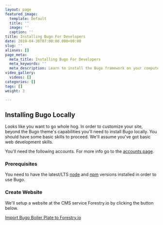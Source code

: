 ```yaml
---
layout: page
featured_image:
  template: Default
  title: ''
  image: ''
  caption: ''
title: Installing Bugo For Developers
date: 2019-04-30T07:00:00.000+00:00
slug: ''
aliases: []
page_meta:
  meta_title: Installing Bugo For Developers
  meta_keywords: ''
  meta_description: Learn to install the Bugo framework on your computer.
video_gallery:
  videos: []
categories: []
tags: []
weight: 3

---
```

## Installing Bugo Locally

Looks like you want to go whole hog. In order to customize your site, beyond the Bugo theme's capabilities you'll need to install Bugo locally. You should have some basic skills to proceed. We'll assume you've got basic web development skills.

You'll need the following accounts. For more info go to the [accounts page](/docs/accounts/ "Read more about necessary accounts.").

### Prerequisites

You need to have the latest/LTS [node](https://nodejs.org/en/download/) and [npm](https://www.npmjs.com/get-npm) versions installed in order to use Bugo.

### Create Website

We'll setup a website at the CMS service Forestry.io by clicking the button below.

[<span class="btn btn-primary">Import Bugo Boiler Plate to Forestry.io</span>](https://app.forestry.io/quick-start?repo=matt-antone/bugo-boilerplate-theme&provider=github&engine=hugo&version=0.5.4 "Import Bugo Boiler Plate")